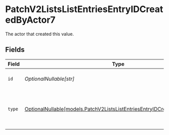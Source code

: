 # PatchV2ListsListEntriesEntryIDCreatedByActor7

The actor that created this value.


## Fields

| Field                                                                                                                                        | Type                                                                                                                                         | Required                                                                                                                                     | Description                                                                                                                                  |
| -------------------------------------------------------------------------------------------------------------------------------------------- | -------------------------------------------------------------------------------------------------------------------------------------------- | -------------------------------------------------------------------------------------------------------------------------------------------- | -------------------------------------------------------------------------------------------------------------------------------------------- |
| `id`                                                                                                                                         | *OptionalNullable[str]*                                                                                                                      | :heavy_minus_sign:                                                                                                                           | An ID to identify the actor.                                                                                                                 |
| `type`                                                                                                                                       | [OptionalNullable[models.PatchV2ListsListEntriesEntryIDCreatedByActorType7]](../models/patchv2listslistentriesentryidcreatedbyactortype7.md) | :heavy_minus_sign:                                                                                                                           | The type of actor. [Read more information on actor types here](/docs/actors).                                                                |